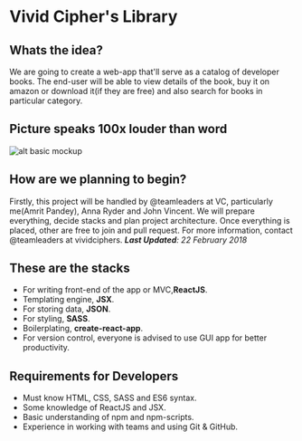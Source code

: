 # Vivid Cipher's Library

## Whats the idea?
We are going to create a web-app that'll serve as a catalog of developer books. The end-user will be able to view details of the book, buy it on amazon or download it(if they are free) and also search for books in particular category.

## Picture speaks 100x louder than word
![alt basic mockup](https://cdn.discordapp.com/attachments/415429912439160832/415739027518390282/image.jpg)

## How are we planning to begin?
Firstly, this project will be handled by @teamleaders at VC, particularly me(Amrit Pandey), Anna Ryder and John Vincent. We will prepare everything, decide stacks and plan project architecture. Once everything is placed, other are free to join and pull request. For more information, contact @teamleaders at vividciphers.
_**Last Updated**: 22 February 2018_

## These are the stacks
- For writing front-end of the app or MVC,**ReactJS**.
- Templating engine, **JSX**.
- For storing data, **JSON**.
- For styling, **SASS**.
- Boilerplating, **create-react-app**.
- For version control, everyone is advised to use GUI app for better productivity.

## Requirements for Developers
- Must know HTML, CSS, SASS and ES6 syntax.
- Some knowledge of ReactJS and JSX.
- Basic understanding of npm and npm-scripts.
- Experience in working with teams and using Git & GitHub.